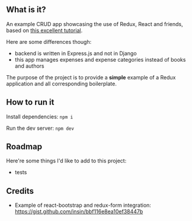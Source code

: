 
## What is it?

An example CRUD app showcasing the use of Redux, React and friends, based on [this excellent tutorial](http://spapas.github.io/2016/03/02/react-redux-tutorial/).

Here are some differences though:

- backend is written in Express.js and not in Django
- this app manages expenses and expense categories instead of books and authors 

The purpose of the project is to provide a **simple** example of a Redux application and all corresponding boilerplate. 

## How to run it


Install dependencies:
``npm i`` 

Run the dev server:
``npm dev``


## Roadmap

Here're some things I'd like to add to this project:

- tests

## Credits

- Example of react-bootstrap and redux-form integration:
    https://gist.github.com/insin/bbf116e8ea10ef38447b